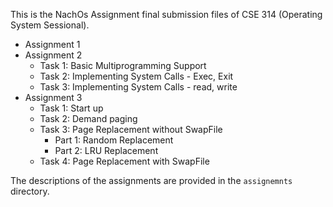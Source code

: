 This is the NachOs Assignment final submission files of CSE 314 (Operating System Sessional).

- Assignment 1
- Assignment 2
  - Task 1: Basic Multiprogramming Support
  - Task 2: Implementing System Calls - Exec, Exit
  - Task 3: Implementing System Calls - read, write
- Assignment 3
  - Task 1: Start up
  - Task 2: Demand paging
  - Task 3: Page Replacement without SwapFile
    - Part 1: Random Replacement
    - Part 2: LRU Replacement
  - Task 4: Page Replacement with SwapFile
 

The descriptions of the assignments are provided in the `assignemnts` directory.
